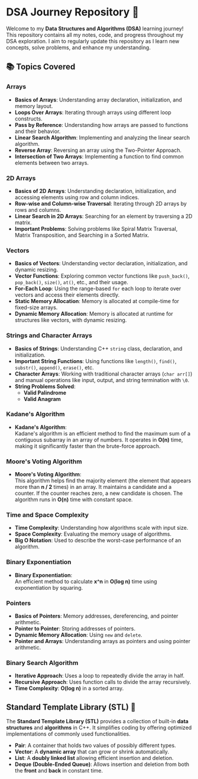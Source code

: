 # **DSA Journey Repository 🚀**

Welcome to my **Data Structures and Algorithms (DSA)** learning journey! This repository contains all my notes, code, and progress throughout my DSA exploration. I aim to regularly update this repository as I learn new concepts, solve problems, and enhance my understanding.

## 📚 Topics Covered

### **Arrays**
- **Basics of Arrays**: Understanding array declaration, initialization, and memory layout.
- **Loops Over Arrays**: Iterating through arrays using different loop constructs.
- **Pass by Reference**: Understanding how arrays are passed to functions and their behavior.
- **Linear Search Algorithm**: Implementing and analyzing the linear search algorithm.
- **Reverse Array**: Reversing an array using the Two-Pointer Approach.
- **Intersection of Two Arrays**: Implementing a function to find common elements between two arrays.

### **2D Arrays**
- **Basics of 2D Arrays**: Understanding declaration, initialization, and accessing elements using row and column indices.
- **Row-wise and Column-wise Traversal**: Iterating through 2D arrays by rows and columns.
- **Linear Search in 2D Arrays**: Searching for an element by traversing a 2D matrix.
- **Important Problems**: Solving problems like Spiral Matrix Traversal, Matrix Transposition, and Searching in a Sorted Matrix.

### **Vectors**
- **Basics of Vectors**: Understanding vector declaration, initialization, and dynamic resizing.
- **Vector Functions**: Exploring common vector functions like `push_back()`, `pop_back()`, `size()`, `at()`, etc., and their usage.
- **For-Each Loop**: Using the range-based `for` each loop to iterate over vectors and access their elements directly.
- **Static Memory Allocation**: Memory is allocated at compile-time for fixed-size arrays.
- **Dynamic Memory Allocation**: Memory is allocated at runtime for structures like vectors, with dynamic resizing.

### **Strings and Character Arrays**
- **Basics of Strings**: Understanding C++ `string` class, declaration, and initialization.
- **Important String Functions**: Using functions like `length()`, `find()`, `substr()`, `append()`, `erase()`, etc.
- **Character Arrays**: Working with traditional character arrays (`char arr[]`) and manual operations like input, output, and string termination with `\0`.
- **String Problems Solved**:
  - **Valid Palindrome**
  - **Valid Anagram**

### **Kadane's Algorithm**
- **Kadane's Algorithm**:  
  Kadane's algorithm is an efficient method to find the maximum sum of a contiguous subarray in an array of numbers. It operates in **O(n)** time, making it significantly faster than the brute-force approach.

### **Moore's Voting Algorithm**
- **Moore's Voting Algorithm**:  
  This algorithm helps find the majority element (the element that appears more than **n / 2** times) in an array. It maintains a candidate and a counter. If the counter reaches zero, a new candidate is chosen. The algorithm runs in **O(n)** time with constant space.

### **Time and Space Complexity**
- **Time Complexity**: Understanding how algorithms scale with input size.
- **Space Complexity**: Evaluating the memory usage of algorithms.
- **Big O Notation**: Used to describe the worst-case performance of an algorithm.

### **Binary Exponentiation**
- **Binary Exponentiation**:  
  An efficient method to calculate **x^n** in **O(log n)** time using exponentiation by squaring.

### **Pointers**
- **Basics of Pointers**: Memory addresses, dereferencing, and pointer arithmetic.
- **Pointer to Pointer**: Storing addresses of pointers.
- **Dynamic Memory Allocation**: Using `new` and `delete`.
- **Pointer and Arrays**: Understanding arrays as pointers and using pointer arithmetic.

### **Binary Search Algorithm**
- **Iterative Approach**: Uses a loop to repeatedly divide the array in half.
- **Recursive Approach**: Uses function calls to divide the array recursively.
- **Time Complexity**: **O(log n)** in a sorted array.

## **Standard Template Library (STL) 🚀**
The **Standard Template Library (STL)** provides a collection of built-in **data structures** and **algorithms** in C++. It simplifies coding by offering optimized implementations of commonly used functionalities.

- **Pair**: A container that holds two values of possibly different types.
- **Vector**: A **dynamic array** that can grow or shrink automatically.
- **List**: A **doubly linked list** allowing efficient insertion and deletion.
- **Deque (Double-Ended Queue)**: Allows insertion and deletion from both the **front** and **back** in constant time.